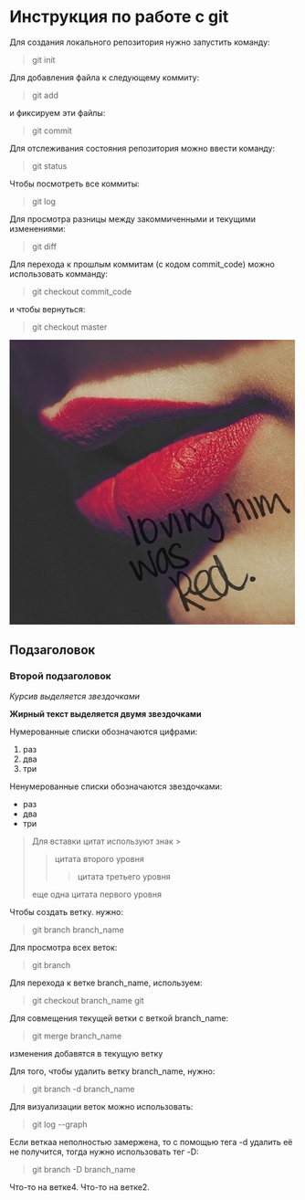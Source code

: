 # Инструкция по работе с git
Для создания локального репозитория нужно запустить команду:
>git init

Для добавления файла к следующему коммиту:
>git add

и фиксируем эти файлы:
>git commit

Для отслеживания состояния репозитория можно ввести команду:
>git status

Чтобы посмотреть все коммиты:
>git log

Для просмотра разницы между закоммиченными и текущими изменениями:
>git diff

Для перехода к прошлым коммитам (с кодом commit_code) можно использовать комманду:
>git checkout commit_code

и чтобы вернуться:
>git checkout master 

![какая-то картинка](изображение_viber_2022-03-29_16-25-48-567.jpg)

## Подзаголовок

### Второй подзаголовок

*Курсив выделяется звездочками*

**Жирный текст выделяется двумя звездочками**

Нумерованные списки обозначаются цифрами:
1. раз
2. два
3. три

Ненумерованные списки обозначаются звездочками:
* раз
* два
* три

>Для вставки цитат используют знак >
>>цитата второго уровня
>>>цитата третьего уровня
>
>еще одна цитата первого уровня

Чтобы создать ветку. нужно:
> git branch branch_name

Для просмотра всех веток:
> git branch

Для перехода к ветке branch_name, используем:
 >git checkout branch_name git
 
 Для совмещения текущей ветки с веткой branch_name:
 >git merge branch_name
 
 изменения добавятся в текущую ветку
 
 Для того, чтобы удалить ветку branch_name, нужно:
 > git branch -d branch_name

 Для визуализации веток можно использовать:
 >git log --graph

Если веткаа неполностью замержена, то с помощью тега -d удалить её не получится, тогда нужно использовать тег -D:
>git branch -D branch_name










Что-то на ветке4.
Что-то на ветке2.
